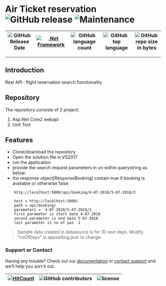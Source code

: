 # Air Ticket reservation ![GitHub release](https://img.shields.io/github/release/ajeetx/Demo.API.svg?style=for-the-badge) ![Maintenance](https://img.shields.io/maintenance/yes/2018.svg?style=for-the-badge)


![GitHub Release Date](https://img.shields.io/github/release-date/ajeetx/Demo.API.svg) | [![.Net Framework](https://img.shields.io/badge/DotNet-2.0-blue.svg?style=plastic)](https://www.microsoft.com/en-au/download/details.aspx?id=1639) | ![GitHub language count](https://img.shields.io/github/languages/count/ajeetx/Demo.API.svg) | ![GitHub top language](https://img.shields.io/github/languages/top/ajeetx/Demo.API.svg) |![GitHub repo size in bytes](https://img.shields.io/github/repo-size/ajeetx/Demo.API.svg) 
| ---     | ---          | ---        | ---      | ---        | 

---------------------------------------
## Introduction

Rest API : flight reservation search functionality


## Repository 
 
The repository consists of 2 project:
1) Asp.Net Core2 webapi 
2) Unit Test 

## Features

- Clone/download the repository
- Open the solution file in VS2017
- run the application 
- provide the search request parameters in uri within querystring as below:
- the response object[ResponseBooking] contain true if booking is available or otherwise false
```
	http://localhost:5000/api/booking/4-07-2018/5-07-2018/2

	host = http://localhost:5000/
	path = api/booking/
	parameters =  4-07-2018/5-07-2018/2 		
	first parameter is start date 4-07-2018
	second parameter is end date 5-07-2018
	last parameter is no of pax  2
```
> Sample data created in datasource is for 10 next days. Modify "noOfDays" in appsetting.json to change.

### Support or Contact

Having any trouble? Check out our [documentation](https://github.com/AJEETX/Demo.API/blob/master/README.md) or [contact support](mailto:ajeetkumar@email.com) and we’ll help you sort it out.


[![HitCount](http://hits.dwyl.io/ajeetx/Demo.API/projects/1.svg)](http://hits.dwyl.io/ajeetx/Demo.API/projects/1) | ![GitHub contributors](https://img.shields.io/github/contributors/ajeetx/Demo.API.svg?style=plastic)|![license](https://img.shields.io/github/license/ajeetx/Demo.API.svg?style=plastic)|
 | --- | --- | ---|
